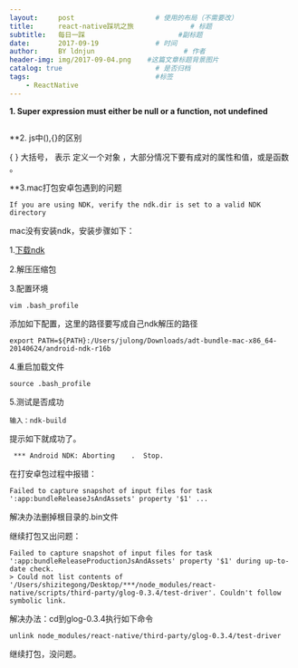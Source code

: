 ```yaml
---
layout:     post                    # 使用的布局（不需要改）
title:      react-native踩坑之旅              # 标题 
subtitle:   每日一踩                       #副标题
date:       2017-09-19              # 时间
author:     BY ldnjun                      # 作者
header-img: img/2017-09-04.png    #这篇文章标题背景图片
catalog: true                       # 是否归档
tags:                               #标签
    - ReactNative
---
```

**1. Super expression must either be null or a function, not undefined**
```javascript

```
**2. js中(),{}的区别

{ } 大括号， 表示 定义一个对象 ，大部分情况下要有成对的属性和值，或是函数 。

**3.mac打包安卓包遇到的问题

```
If you are using NDK, verify the ndk.dir is set to a valid NDK directory
```

mac没有安装ndk，安装步骤如下：

1.[下载ndk](https://developer.android.google.cn/ndk/downloads/index.html) 

2.解压压缩包 

3.配置环境 
```
vim .bash_profile

```
添加如下配置，这里的路径要写成自己ndk解压的路径
```
export PATH=${PATH}:/Users/julong/Downloads/adt-bundle-mac-x86_64-20140624/android-ndk-r16b

```

4.重启加载文件

```
source .bash_profile
```

5.测试是否成功

```
输入：ndk-build 
```
提示如下就成功了。
```
 *** Android NDK: Aborting    .  Stop.
```

在打安卓包过程中报错：

```
Failed to capture snapshot of input files for task ':app:bundleReleaseJsAndAssets' property '$1' ...

```
解决办法删掉根目录的.bin文件

继续打包又出问题：

```
Failed to capture snapshot of input files for task ':app:bundleReleaseProductionJsAndAssets' property '$1' during up-to-date check.
> Could not list contents of '/Users/shizitegong/Desktop/***/node_modules/react-native/scripts/third-party/glog-0.3.4/test-driver'. Couldn't follow symbolic link.

```
解决办法：cd到glog-0.3.4执行如下命令

```
unlink node_modules/react-native/third-party/glog-0.3.4/test-driver

```
继续打包，没问题。
